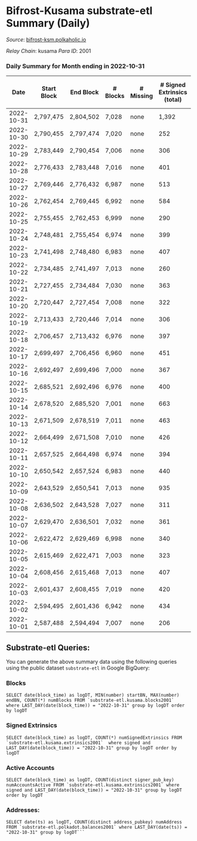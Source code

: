 # Bifrost-Kusama substrate-etl Summary (Daily)

_Source_: [bifrost-ksm.polkaholic.io](https://bifrost-ksm.polkaholic.io)

*Relay Chain*: kusama
*Para ID*: 2001



### Daily Summary for Month ending in 2022-10-31


| Date | Start Block | End Block | # Blocks | # Missing | # Signed Extrinsics (total) | # Active Accounts | # Addresses with Balances | # Events | # Transfers | # XCM Transfers In | # XCM Transfers Out |
| ---- | ----------- | --------- | -------- | --------- | --------------------------- | ----------------- | ------------------------- | -------- | ----------- | ------------------ | ------------------- |
| 2022-10-31 | 2,797,475 | 2,804,502 | 7,028 | none  | 1,392 | 308 | 100,561 | 53,231 | 14,892 ($510,432.18) | 107 ($141,042.43) | 48 ($27,402.00) |
| 2022-10-30 | 2,790,455 | 2,797,474 | 7,020 | none  | 252 | 68 | 100,553 | 45,972 | 14,893 ($17,564.40) | 13 ($1,648.98) | 16 ($1,893.29) |
| 2022-10-29 | 2,783,449 | 2,790,454 | 7,006 | none  | 306 | 75 |  | 46,240 | 14,880 ($52,192.30) | 11 ($1,264.53) | 23 ($18,274.31) |
| 2022-10-28 | 2,776,433 | 2,783,448 | 7,016 | none  | 401 | 102 | 100,545 | 44,801 | 13,808 ($594,252.49) | 27 ($232,301.71) | 18 ($2,218.36) |
| 2022-10-27 | 2,769,446 | 2,776,432 | 6,987 | none  | 513 | 90 |  | 48,143 | 15,065 ($120,165.69) | 29 ($6,173.58) | 28 ($14,430.27) |
| 2022-10-26 | 2,762,454 | 2,769,445 | 6,992 | none  | 584 | 111 |  | 48,731 | 15,265 ($195,471.21) | 46 ($11,779.61) | 45 ($11,526.24) |
| 2022-10-25 | 2,755,455 | 2,762,453 | 6,999 | none  | 290 | 67 |  | 43,825 | 13,704 ($104,787.98) | 16 ($854.06) | 24 ($45,634.00) |
| 2022-10-24 | 2,748,481 | 2,755,454 | 6,974 | none  | 399 | 100 | 100,528 | 47,117 | 15,010 ($39,880.37) | 26 ($5,645.27) | 31 ($5,152.50) |
| 2022-10-23 | 2,741,498 | 2,748,480 | 6,983 | none  | 407 | 83 | 100,524 | 46,968 | 14,982 ($104,833.26) | 23 ($5,702.90) | 22 ($10,841.21) |
| 2022-10-22 | 2,734,485 | 2,741,497 | 7,013 | none  | 260 | 68 |  | 43,350 | 13,599 ($21,685.61) | 9 ($3,327.24) | 11 ($4,820.33) |
| 2022-10-21 | 2,727,455 | 2,734,484 | 7,030 | none  | 363 | 91 |  | 46,856 | 14,907 ($29,167.21) | 35 ($9,361.70) | 32 ($8,883.37) |
| 2022-10-20 | 2,720,447 | 2,727,454 | 7,008 | none  | 322 | 85 |  | 46,303 | 14,856 ($28,255.83) | 19 ($2,268.43) | 31 ($6,726.34) |
| 2022-10-19 | 2,713,433 | 2,720,446 | 7,014 | none  | 306 | 79 |  | 43,633 | 13,590 ($42,813.74) | 15 ($2,180.84) | 24 ($16,425.81) |
| 2022-10-18 | 2,706,457 | 2,713,432 | 6,976 | none  | 397 | 107 |  | 46,792 | 14,875 ($47,181.02) | 16 ($5,288.81) | 24 ($7,903.92) |
| 2022-10-17 | 2,699,497 | 2,706,456 | 6,960 | none  | 451 | 101 | 100,490 | 47,222 | 14,977 ($115,360.17) | 20 ($5,377.40) | 31 ($24,412.75) |
| 2022-10-16 | 2,692,497 | 2,699,496 | 7,000 | none  | 367 | 79 | 100,488 | 43,995 | 13,531 ($74,391.61) | 27 ($11,706.02) | 25 ($16,595.31) |
| 2022-10-15 | 2,685,521 | 2,692,496 | 6,976 | none  | 400 | 108 | 100,483 | 46,743 | 14,815 ($94,721.73) | 51 ($8,007.03) | 49 ($14,149.47) |
| 2022-10-14 | 2,678,520 | 2,685,520 | 7,001 | none  | 663 | 131 | 100,479 | 48,822 | 15,064 ($869,254.16) | 62 ($27,558.15) | 50 ($25,056.48) |
| 2022-10-13 | 2,671,509 | 2,678,519 | 7,011 | none  | 463 | 97 |  | 44,940 | 13,610 ($107,846.24) | 48 ($15,151.15) | 60 ($28,415.95) |
| 2022-10-12 | 2,664,499 | 2,671,508 | 7,010 | none  | 426 | 76 | 100,467 | 46,800 | 14,621 ($23,110.41) | 18 ($14,016.87) | 26 ($8,433.42) |
| 2022-10-11 | 2,657,525 | 2,664,498 | 6,974 | none  | 394 | 79 | 100,466 | 46,497 | 14,584 ($68,847.77) | 27 ($3,977.33) | 31 ($11,387.61) |
| 2022-10-10 | 2,650,542 | 2,657,524 | 6,983 | none  | 440 | 88 | 100,463 | 44,358 | 13,395 ($40,140.24) | 10 ($784.60) | 21 ($13,199.13) |
| 2022-10-09 | 2,643,529 | 2,650,541 | 7,013 | none  | 935 | 85 | 100,457 | 48,844 | 14,501 ($37,619.26) | 12 ($1,116.39) | 17 ($2,773.01) |
| 2022-10-08 | 2,636,502 | 2,643,528 | 7,027 | none  | 311 | 69 | 100,453 | 45,629 | 14,496 ($29,452.19) | 26 ($7,245.92) | 30 ($6,229.09) |
| 2022-10-07 | 2,629,470 | 2,636,501 | 7,032 | none  | 361 | 79 | 100,447 | 43,536 | 13,314 ($81,655.51) | 17 ($5,088.98) | 19 ($16,610.27) |
| 2022-10-06 | 2,622,472 | 2,629,469 | 6,998 | none  | 340 | 78 | 100,441 | 45,741 | 14,445 ($44,649.22) | 26 ($5,348.42) | 18 ($1,913.97) |
| 2022-10-05 | 2,615,469 | 2,622,471 | 7,003 | none  | 323 | 84 | 100,432 | 45,578 | 14,440 ($33,237.83) | 21 ($3,080.84) | 28 ($4,183.23) |
| 2022-10-04 | 2,608,456 | 2,615,468 | 7,013 | none  | 407 | 103 | 100,425 | 43,875 | 13,377 ($45,585.13) | 30 ($6,300.34) | 39 ($23,022.39) |
| 2022-10-03 | 2,601,437 | 2,608,455 | 7,019 | none  | 420 | 114 |  | 46,213 | 14,544 ($72,219.87) | 21 ($14,714.84) | 27 ($4,262.99) |
| 2022-10-02 | 2,594,495 | 2,601,436 | 6,942 | none  | 434 | 107 |  | 45,853 | 14,381 ($179,654.47) | 22 ($7,855.59) | 29 ($8,641.88) |
| 2022-10-01 | 2,587,488 | 2,594,494 | 7,007 | none  | 206 | 56 |  | 42,225 | 13,209 ($40,283.44) | 7 ($487.32) | 12 ($811.76) |

## Substrate-etl Queries:
You can generate the above summary data using the following queries using the public dataset `substrate-etl` in Google BigQuery:


### Blocks
```
SELECT date(block_time) as logDT, MIN(number) startBN, MAX(number) endBN, COUNT(*) numBlocks FROM `substrate-etl.kusama.blocks2001`  where LAST_DAY(date(block_time)) = "2022-10-31" group by logDT order by logDT
```


### Signed Extrinsics
```
SELECT date(block_time) as logDT, COUNT(*) numSignedExtrinsics FROM `substrate-etl.kusama.extrinsics2001`  where signed and LAST_DAY(date(block_time)) = "2022-10-31" group by logDT order by logDT
```


### Active Accounts
```
SELECT date(block_time) as logDT, COUNT(distinct signer_pub_key) numAccountsActive FROM `substrate-etl.kusama.extrinsics2001` where signed and LAST_DAY(date(block_time)) = "2022-10-31" group by logDT order by logDT
```


### Addresses:
```
SELECT date(ts) as logDT, COUNT(distinct address_pubkey) numAddress FROM `substrate-etl.polkadot.balances2001` where LAST_DAY(date(ts)) = "2022-10-31" group by logDT```

